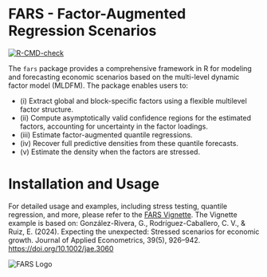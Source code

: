 # FARS - Factor-Augmented Regression Scenarios

<!-- badges: start -->
[![R-CMD-check](https://github.com/GPEBellocca/FARS/actions/workflows/R-CMD-check.yaml/badge.svg)](https://github.com/GPEBellocca/FARS/actions/workflows/R-CMD-check.yaml)
<!-- badges: end -->

The `fars` package provides a comprehensive framework in R for modeling and forecasting economic scenarios based on the multi-level dynamic factor model (MLDFM). The package enables users to:

- (i) Extract global and block-specific factors using a flexible multilevel factor structure.
- (ii) Compute asymptotically valid confidence regions for the estimated factors, accounting for uncertainty in the factor loadings.
- (iii) Estimate factor-augmented quantile regressions.
- (iv) Recover full predictive densities from these quantile forecasts.
- (v) Estimate the density when the factors are stressed.

# Installation and Usage
For  detailed usage and examples, including stress testing, quantile regression, and more, please refer to the [FARS Vignette](./vignettes/introduction.Rmd).
The Vignette example is based on: 
González-Rivera, G., Rodríguez-Caballero, C. V., & Ruiz, E. (2024). Expecting the unexpected: Stressed scenarios for economic growth. Journal of Applied Econometrics, 39(5), 926–942. https://doi.org/10.1002/jae.3060

![FARS Logo](https://gpebellocca.weebly.com/uploads/1/4/3/4/143433954/fars-logo-copia_orig.png)
